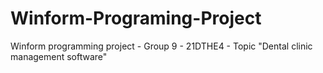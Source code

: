 # Winform-Programing-Project
Winform programming project - Group 9 - 21DTHE4 - Topic "Dental clinic management software"
